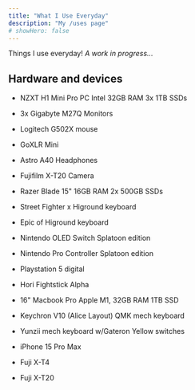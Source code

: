 ```yaml
---
title: "What I Use Everyday"
description: "My /uses page"
# showHero: false
---
```


Things I use everyday! _A work in progress..._

## Hardware and devices

- NZXT H1 Mini Pro PC Intel 32GB RAM 3x 1TB SSDs
- 3x Gigabyte M27Q Monitors
- Logitech G502X mouse
- GoXLR Mini
- Astro A40 Headphones
- Fujifilm X-T20 Camera
- Razer Blade 15" 16GB RAM 2x 500GB SSDs
- Street Fighter x Higround keyboard
- Epic of Higround keyboard
- Nintendo OLED Switch Splatoon edition 
- Nintendo Pro Controller Splatoon edition
- Playstation 5 digital
- Hori Fightstick Alpha

- 16" Macbook Pro Apple M1, 32GB RAM 1TB SSD
- Keychron V10 (Alice Layout) QMK mech keyboard
- Yunzii mech keyboard w/Gateron Yellow switches

- iPhone 15 Pro Max
- Fuji X-T4
- Fuji X-T20
